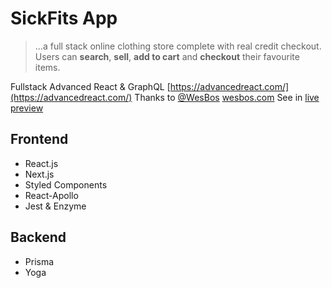 # SickFits App
> ...a full stack online clothing store complete with real credit checkout. Users can **search**, **sell**, **add to cart** and **checkout** their favourite items.

Fullstack Advanced React & GraphQL [https://advancedreact.com/](https://advancedreact.com/)
Thanks to [@WesBos](https://twitter.com/wesbos) [wesbos.com](https://wesbos.com/)
See in [live preview](https://frontend-dun-chi.now.sh/)

## Frontend
 - React.js
 - Next.js
 - Styled Components
 - React-Apollo
 - Jest & Enzyme

## Backend
 - Prisma
 - Yoga
